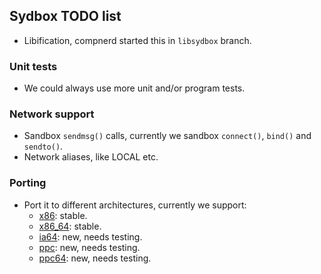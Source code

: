 ## Sydbox TODO list

  - Libification, compnerd started this in `libsydbox` branch.

### Unit tests
  - We could always use more unit and/or program tests.

### Network support
  - Sandbox `sendmsg()` calls, currently we sandbox `connect()`, `bind()` and `sendto()`.
  - Network aliases, like LOCAL etc.

### Porting
  - Port it to different architectures, currently we support:
    * [x86](http://en.wikipedia.org/wiki/X86): stable.
    * [x86\_64](http://en.wikipedia.org/wiki/X86_64): stable.
    * [ia64](http://en.wikipedia.org/wiki/Ia64): new, needs testing.
    * [ppc](http://en.wikipedia.org/wiki/PowerPC): new, needs testing.
    * [ppc64](http://en.wikipedia.org/wiki/Ppc64): new, needs testing.

